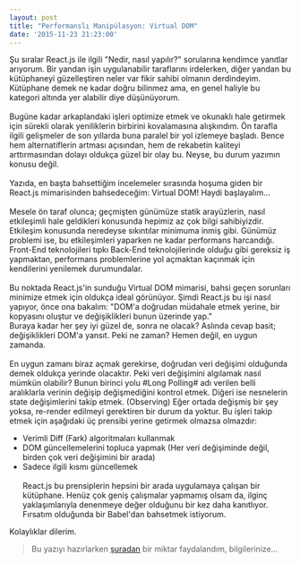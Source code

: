 ```yaml
---
layout: post
title: "Performanslı Manipülasyon: Virtual DOM"
date: '2015-11-23 21:23:00'
---
```


Şu sıralar React.js ile ilgili "Nedir, nasıl yapılır?" sorularına kendimce yanıtlar arıyorum. Bir yandan işin uygulanabilir taraflarını irdelerken, diğer yandan bu kütüphaneyi güzelleştiren neler var fikir sahibi olmanın derdindeyim. Kütüphane demek ne kadar doğru bilinmez ama, en genel haliyle bu kategori altında yer alabilir diye düşünüyorum.
<br/><br/>
Bugüne kadar arkaplandaki işleri optimize etmek ve okunaklı hale getirmek için sürekli olarak yeniliklerin birbirini kovalamasına alışkındım. Ön tarafla ilgili gelişmeler de son yıllarda buna paralel bir yol izlemeye başladı. Bence hem alternatiflerin artması açısından, hem de rekabetin kaliteyi arttırmasından dolayı oldukça güzel bir olay bu. Neyse, bu durum yazımın konusu değil.
<br/><br/>
Yazıda, en başta bahsettiğim incelemeler sırasında hoşuma giden bir React.js mimarisinden bahsedeceğim: Virtual DOM! Haydi başlayalım...
<br/><br/>
Mesele ön taraf olunca; geçmişten günümüze statik arayüzlerin, nasıl etkileşimli hale geldikleri konusunda hepimiz az çok bilgi sahibiyizdir. Etkileşim konusunda neredeyse sıkıntılar minimuma inmiş gibi. Günümüz problemi ise, bu etkileşimleri yaparken ne kadar performans harcandığı. Front-End teknolojileri tıpkı Back-End teknolojilerinde olduğu gibi gereksiz iş yapmaktan, performans problemlerine yol açmaktan kaçınmak için kendilerini yenilemek durumundalar.
<br/><br/>
Bu noktada React.js'in sunduğu Virtual DOM mimarisi, bahsi geçen sorunları minimize etmek için oldukça ideal görünüyor. Şimdi React.js bu işi nasıl yapıyor, önce ona bakalım:
"DOM'a doğrudan müdahale etmek yerine, bir kopyasını oluştur ve değişiklikleri bunun üzerinde yap."<br/>
Buraya kadar her şey iyi güzel de, sonra ne olacak? Aslında cevap basit; değişiklikleri DOM'a yansıt. Peki ne zaman? Hemen değil, en uygun zamanda.
<br/><br/>
En uygun zamanı biraz açmak gerekirse, doğrudan veri değişimi olduğunda demek oldukça yerinde olacaktır. Peki veri değişimini algılamak nasıl mümkün olabilir? Bunun birinci yolu #Long Polling# adı verilen belli aralıklarla verinin değişip değişmediğini kontrol etmek. Diğeri ise nesnelerin state değişimlerini takip etmek. (Observing) Eğer ortada değişmiş bir şey yoksa, re-render edilmeyi gerektiren bir durum da yoktur. Bu işleri takip etmek için aşağıdaki üç prensibi yerine getirmek olmazsa olmazdır:<br/>
- Verimli Diff (Fark) algoritmaları kullanmak
- DOM güncellemelerini topluca yapmak (Her veri değişiminde değil, birden çok veri değişimini bir arada)
- Sadece ilgili kısmı güncellemek
<br/><br/>
React.js bu prensiplerin hepsini bir arada uygulamaya çalışan bir kütüphane. Henüz çok geniş çalışmalar yapmamış olsam da, ilginç yaklaşımlarıyla denenmeye değer olduğunu bir kez daha kanıtlıyor. Fırsatım olduğunda bir Babel'dan bahsetmek istiyorum.

Kolaylıklar dilerim.

>Bu yazıyı hazırlarken [şuradan](http://tonyfreed.com/blog/what_is_virtual_dom) bir miktar faydalandım, bilgilerinize...
